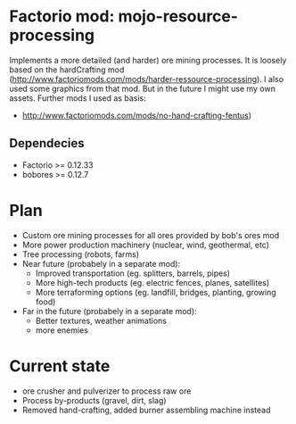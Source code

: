 # Factorio mod: mojo-resource-processing
Implements a more detailed (and harder) ore mining processes. It is loosely based on the hardCrafting mod (http://www.factoriomods.com/mods/harder-ressource-processing). I also used some graphics from that mod. But in the future I might use my own assets.
Further mods I used as basis:
* http://www.factoriomods.com/mods/no-hand-crafting-fentus)

## Dependecies
* Factorio >= 0.12.33
* bobores >= 0.12.7

# Plan
* Custom ore mining processes for all ores provided by bob's ores mod
* More power production machinery (nuclear, wind, geothermal, etc)
* Tree processing (robots, farms)
* Near future (probabely in a separate mod): 
  * Improved transportation (eg. splitters, barrels, pipes)
  * More high-tech products (eg. electric fences, planes, satellites)
  * More terraforming options (eg. landfill, bridges, planting, growing food)
* Far in the future (probabely in a separate mod):
  * Better textures, weather animations
  * more enemies


# Current state
* ore crusher and pulverizer to process raw ore
* Process by-products (gravel, dirt, slag)
* Removed hand-crafting, added burner assembling machine instead
